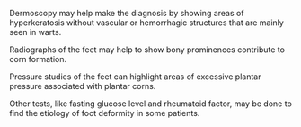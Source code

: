 Dermoscopy may help make the diagnosis by showing areas of hyperkeratosis without vascular or hemorrhagic structures that are mainly seen in warts.

Radiographs of the feet may help to show bony prominences contribute to corn formation.

Pressure studies of the feet can highlight areas of excessive plantar pressure associated with plantar corns.

Other tests, like fasting glucose level and rheumatoid factor, may be done to find the etiology of foot deformity in some patients.